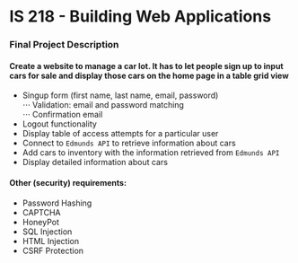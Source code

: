 # IS 218 - Building Web Applications

### Final Project Description
#### Create a website to manage a car lot. It has to let people sign up to input cars for sale and display those cars on the home page in a table grid view

* Singup form (first name, last name, email, password) <br />
⋅⋅⋅ Validation: email and password matching<br />
⋅⋅⋅ Confirmation email
* Logout functionality <br />
* Display table of access attempts for a particular user <br />
* Connect to `Edmunds API` to retrieve information about cars <br />
* Add cars to inventory with the information retrieved from `Edmunds API` <br />
* Display detailed information about cars <br />

#### Other (security) requirements:
* Password Hashing
* CAPTCHA
* HoneyPot
* SQL Injection
* HTML Injection
* CSRF Protection

